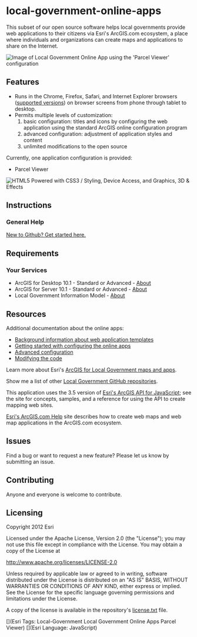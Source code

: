 # local-government-online-apps

This subset of our open source software helps local governments provide web applications to their citizens
via Esri's ArcGIS.com ecosystem, a place where individuals and organizations can create maps and applications
to share on the Internet.

![Image of Local Government Online App using the 'Parcel Viewer' configuration](https://raw.github.com/Esri/local-government-online-apps/master/local-government-online-apps.png "Local Government Online App using the 'Parcel Viewer' configuration")

## Features

* Runs in the Chrome, Firefox, Safari, and Internet Explorer browsers
(<a href="http://help.arcgis.com/en/webapi/javascript/arcgis/jshelp/#supported_browsers">supported versions</a>)
on browser screens from phone through tablet to desktop.
* Permits multiple levels of customization:
    1. basic configuration: titles and icons by configuring the web application using the standard ArcGIS online configuration program
    2. advanced configuration: adjustment of application styles and content
    3. unlimited modifications to the open source

Currently, one application configuration is provided:

* Parcel Viewer

![HTML5 Powered with CSS3 / Styling, Device Access, and Graphics, 3D & Effects](http://www.w3.org/html/logo/badge/html5-badge-h-css3-device-graphics.png "HTML5 Powered with CSS3 / Styling, Device Access, and Graphics, 3D & Effects")

## Instructions

### General Help
[New to Github? Get started here.](http://htmlpreview.github.com/?https://github.com/Esri/esri.github.com/blob/master/help/esri-getting-to-know-github.html)

## Requirements

### Your Services

* ArcGIS for Desktop 10.1 - Standard or Advanced - [About](http://www.esri.com/software/arcgis/arcgis-for-desktop)
* ArcGIS for Server 10.1 - Standard or Advanced - [About](http://www.esri.com/software/arcgis/arcgisserver)
* Local Government Information Model - [About](http://www.arcgis.com/home/item.html?id=5f799e6d23d94e25b5aaaf2a58e63fb1)

## Resources

Additional documentation about the online apps:

* [Background information about web application templates](http://resources.arcgis.com/en/help/arcgisonline/index.html#/About_web_application_templates/010q000000nt000000/)
* [Getting started with configuring the online apps](https://github.com/Esri/local-government-online-apps/blob/master/doc/GettingStarted.md)
* [Advanced configuration](https://github.com/Esri/local-government-online-apps/blob/master/doc/AdvancedConfiguration.md)
* [Modifying the code](https://github.com/Esri/local-government-online-apps/blob/master/doc/ModifyingTheCode.md)

Learn more about Esri's [ArcGIS for Local Government maps and apps](http://resources.arcgis.com/en/communities/local-government/).

Show me a list of other [Local Government GitHub repositories](http://esri.github.io/#Local-Government).

This application uses the 3.5 version of
[Esri's ArcGIS API for JavaScript](http://help.arcgis.com/en/webapi/javascript/arcgis/);
see the site for concepts, samples, and a reference for using the API to create mapping web sites.

<a href="http://resources.arcgis.com/en/help/arcgisonline/">Esri's ArcGIS.com Help</a> site
describes how to create web maps and web map applications in the ArcGIS.com ecosystem.

## Issues

Find a bug or want to request a new feature?  Please let us know by submitting an issue.

## Contributing

Anyone and everyone is welcome to contribute.

## Licensing

Copyright 2012 Esri

Licensed under the Apache License, Version 2.0 (the "License");
you may not use this file except in compliance with the License.
You may obtain a copy of the License at

   http://www.apache.org/licenses/LICENSE-2.0

Unless required by applicable law or agreed to in writing, software
distributed under the License is distributed on an "AS IS" BASIS,
WITHOUT WARRANTIES OR CONDITIONS OF ANY KIND, either express or implied.
See the License for the specific language governing permissions and
limitations under the License.

A copy of the license is available in the repository's
[license.txt](https://raw.github.com/Esri/local-government-online-apps/master/license.txt) file.

[](Esri Tags: Local-Government Local Government Online Apps Parcel Viewer)
[](Esri Language: JavaScript)
